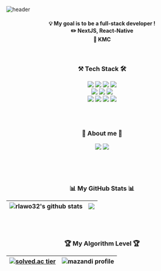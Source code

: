 ![header](https://capsule-render.vercel.app/api?type=Waving&text=HELLO!!&height=180&color=0:ed9dob,100:f94001&animation=fadeIn&fontColor=ffffff&fontAlignY=36)

<h4>
  <div align="center">
    💡 My goal is to be a full-stack developer ! <br>
    ✏️ NextJS, React-Native <br>
    💼 KMC <br>
  </div>
</h4>

<br>

<div align="center">
  <h3>⚒️ Tech Stack 🛠️</h3>
  
  <img src="https://img.shields.io/badge/html5-E34F26?style=for-the-badge&logo=HTML5&logoColor=white">
  <img src="https://img.shields.io/badge/css3-1572B6?style=for-the-badge&logo=CSS3&logoColor=white">
  <img src="https://img.shields.io/badge/javascript-F7DF1E?style=for-the-badge&logo=javascript&logoColor=black">
  <img src="https://img.shields.io/badge/jquery-0769AD?style=for-the-badge&logo=JQuery&logoColor=white">
  <br>
  <img src="https://img.shields.io/badge/react-61DAFB?style=for-the-badge&logo=React&logoColor=black">
  <img src="https://img.shields.io/badge/typescript-3178C6?style=for-the-badge&logo=TypeScript&logoColor=white">
  <img src="https://img.shields.io/badge/next.js-000000?style=for-the-badge&logo=NextdotJS&logoColor=white">
  <br>
  <img src="https://img.shields.io/badge/JAVA-007396?style=for-the-badge&logo=java&logoColor=white">
  <img src="https://img.shields.io/badge/spring boot-6DB33F?style=for-the-badge&logo=SpringBoot&logoColor=white">
  <img src="https://img.shields.io/badge/amazon aws-232F3E?style=for-the-badge&logo=AmazonAWS&logoColor=white">  
  <img src="https://img.shields.io/badge/mysql-4479A1?style=for-the-badge&logo=MySQL&logoColor=white">
</div>

<br><br>

<div align="center">
  <h3>🧩 About me 🧩</h3>
  <a href="https://rlawo32.github.io/my-portfolio/"><img src="https://img.shields.io/badge/github pages-222222?style=for-the-badge&logo=githubpages&logoColor=white"></a>
  <a href="https://rlawo32.tistory.com/"><img src="https://img.shields.io/badge/tistory-000000?style=for-the-badge&logo=tistory&logoColor=white"></a>
</div>

<br><br><br>

<div align="center">
  <h3>📊 My GitHub Stats 📊</h3>

  | <img align="center" src="https://github-readme-stats.vercel.app/api?username=rlawo32&count_private=true&show_icons=true&include_all_commits=true&theme=buefy&hide_border=true" alt="rlawo32's github stats" /></a> | <img align="center" src="https://github-readme-stats.vercel.app/api/top-langs/?username=rlawo32&layout=compact&theme=buefy&hide_border=true" /></a> | 
  | ------------- | ------------- |
</div>

<br><br>

<div align="center">
  <h3>🏆 My Algorithm Level 🏆</h3>
  
  | [![solved.ac tier](http://mazassumnida.wtf/api/v2/generate_badge?boj=rlawo32)](https://solved.ac/rlawo32) | ![mazandi profile](http://mazandi.herokuapp.com/api?handle=rlawo32&theme=warm) |
  | ------------- | ------------- |
</div>

<br>

<!-- ## [![Readme Card](https://github-readme-stats.vercel.app/api/pin/?username=rlawo32&repo=my-portfolio)](https://github.com/rlawo32/my-portfolio) -->
